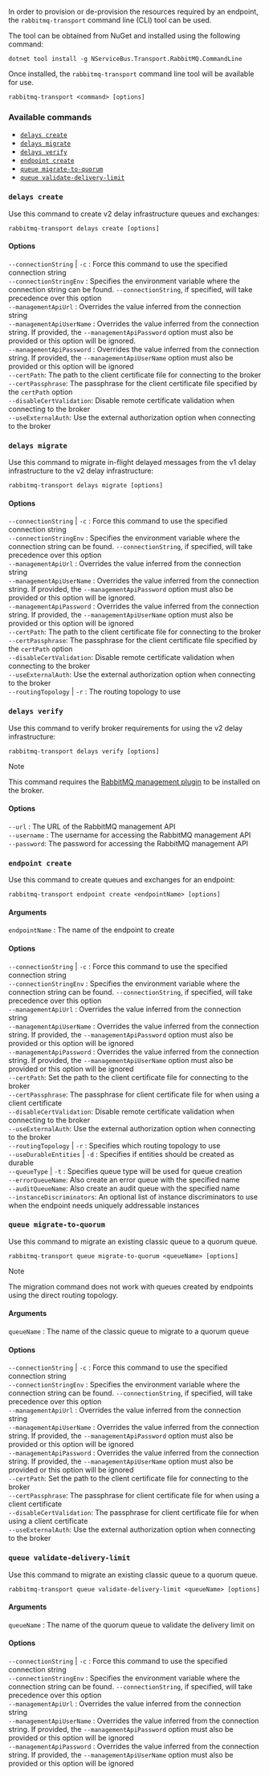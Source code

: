 In order to provision or de-provision the resources required by an endpoint, the `rabbitmq-transport` command line (CLI) tool can be used.

The tool can be obtained from NuGet and installed using the following command:

```
dotnet tool install -g NServiceBus.Transport.RabbitMQ.CommandLine
```

Once installed, the `rabbitmq-transport` command line tool will be available for use.

`rabbitmq-transport <command> [options]`

### Available commands

- [`delays create`](#delays-create)
- [`delays migrate`](#delays-migrate)
- [`delays verify`](#delays-verify)
- [`endpoint create`](#endpoint-create)
- [`queue migrate-to-quorum`](#queue-migrate-to-quorum)
- [`queue validate-delivery-limit`](#queue-validate-delivery-limit)

### `delays create`

Use this command to create v2 delay infrastructure queues and exchanges:

```
rabbitmq-transport delays create [options]
```

#### Options

`--connectionString` | `-c` : Force this command to use the specified connection string<br />
`--connectionStringEnv` : Specifies the environment variable where the connection string can be found. `--connectionString`, if specified, will take precedence over this option<br />
`--managementApiUrl` : Overrides the value inferred from the connection string<br />
`--managementApiUserName` : Overrides the value inferred from the connection string. If provided, the `--managementApiPassword` option must also be provided or this option will be ignored.<br />
`--managementApiPassword` : Overrides the value inferred from the connection string. If provided, the `--managementApiUserName` option must also be provided or this option will be ignored<br />
`--certPath`: The path to the client certificate file for connecting to the broker<br />
`--certPassphrase`: The passphrase for the client certificate file specified by the `certPath` option<br />
`--disableCertValidation`: Disable remote certificate validation when connecting to the broker<br />
`--useExternalAuth`: Use the external authorization option when connecting to the broker<br />

### `delays migrate`

Use this command to migrate in-flight delayed messages from the v1 delay infrastructure to the v2 delay infrastructure:

```
rabbitmq-transport delays migrate [options]
```

#### Options

`--connectionString` | `-c` : Force this command to use the specified connection string<br />
`--connectionStringEnv` : Specifies the environment variable where the connection string can be found. `--connectionString`, if specified, will take precedence over this option<br />
`--managementApiUrl` : Overrides the value inferred from the connection string<br />
`--managementApiUserName` : Overrides the value inferred from the connection string. If provided, the `--managementApiPassword` option must also be provided or this option will be ignored.<br />
`--managementApiPassword` : Overrides the value inferred from the connection string. If provided, the `--managementApiUserName` option must also be provided or this option will be ignored<br />
`--certPath`: The path to the client certificate file for connecting to the broker<br />
`--certPassphrase`: The passphrase for the client certificate file specified by the `certPath` option<br />
`--disableCertValidation`: Disable remote certificate validation when connecting to the broker<br />
`--useExternalAuth`: Use the external authorization option when connecting to the broker<br />
`--routingTopology` | `-r` : The routing topology to use<br />

### `delays verify`

Use this command to verify broker requirements for using the v2 delay infrastructure:

```
rabbitmq-transport delays verify [options]
```

> [!NOTE]
> This command requires the [RabbitMQ management plugin](https://www.rabbitmq.com/management.html) to be installed on the broker.

#### Options

`--url` : The URL of the RabbitMQ management API<br />
`--username` : The username for accessing the RabbitMQ management API<br />
`--password`: The password for accessing the RabbitMQ management API<br />

### `endpoint create`

Use this command to create queues and exchanges for an endpoint:

```
rabbitmq-transport endpoint create <endpointName> [options]
```

#### Arguments

`endpointName` : The name of the endpoint to create

#### Options

`--connectionString` | `-c` : Force this command to use the specified connection string<br />
`--connectionStringEnv` : Specifies the environment variable where the connection string can be found. `--connectionString`, if specified, will take precedence over this option<br />
`--managementApiUrl` : Overrides the value inferred from the connection string<br />
`--managementApiUserName` : Overrides the value inferred from the connection string. If provided, the `--managementApiPassword` option must also be provided or this option will be ignored<br />
`--managementApiPassword` : Overrides the value inferred from the connection string. If provided, the `--managementApiUserName` option must also be provided or this option will be ignored<br />
`--certPath`: Set the path to the client certificate file for connecting to the broker<br />
`--certPassphrase`: The passphrase for client certificate file for when using a client certificate<br />
`--disableCertValidation`: Disable remote certificate validation when connecting to the broker<br />
`--useExternalAuth`: Use the external authorization option when connecting to the broker<br />
`--routingTopology` | `-r` : Specifies which routing topology to use<br />
`--useDurableEntities` | `-d` : Specifies if entities should be created as durable<br />
`--queueType` | `-t` : Specifies queue type will be used for queue creation<br />
`--errorQueueName`: Also create an error queue with the specified name<br />
`--auditQueueName`: Also create an audit queue with the specified name<br />
`--instanceDiscriminators`: An optional list of instance discriminators to use when the endpoint needs uniquely addressable instances<br />

### `queue migrate-to-quorum`

Use this command to migrate an existing classic queue to a quorum queue.

```
rabbitmq-transport queue migrate-to-quorum <queueName> [options]
```

> [!NOTE]
> The migration command does not work with queues created by endpoints using the direct routing topology.

#### Arguments

`queueName` : The name of the classic queue to migrate to a quorum queue

#### Options

`--connectionString` | `-c` : Force this command to use the specified connection string<br />
`--connectionStringEnv` : Specifies the environment variable where the connection string can be found. `--connectionString`, if specified, will take precedence over this option<br />
`--managementApiUrl` : Overrides the value inferred from the connection string<br />
`--managementApiUserName` : Overrides the value inferred from the connection string. If provided, the `--managementApiPassword` option must also be provided or this option will be ignored<br />
`--managementApiPassword` : Overrides the value inferred from the connection string. If provided, the `--managementApiUserName` option must also be provided or this option will be ignored<br />
`--certPath`: Set the path to the client certificate file for connecting to the broker<br />
`--certPassphrase`: The passphrase for client certificate file for when using a client certificate<br />
`--disableCertValidation`: The passphrase for client certificate file for when using a client certificate<br />
`--useExternalAuth`: Use the external authorization option when connecting to the broker<br />

### `queue validate-delivery-limit`

Use this command to migrate an existing classic queue to a quorum queue.

```
rabbitmq-transport queue validate-delivery-limit <queueName> [options]
```

#### Arguments

`queueName` : The name of the quorum queue to validate the delivery limit on

#### Options

`--connectionString` | `-c` : Force this command to use the specified connection string<br />
`--connectionStringEnv` : Specifies the environment variable where the connection string can be found. `--connectionString`, if specified, will take precedence over this option<br />
`--managementApiUrl` : Overrides the value inferred from the connection string<br />
`--managementApiUserName` : Overrides the value inferred from the connection string. If provided, the `--managementApiPassword` option must also be provided or this option will be ignored<br />
`--managementApiPassword` : Overrides the value inferred from the connection string. If provided, the `--managementApiUserName` option must also be provided or this option will be ignored<br />